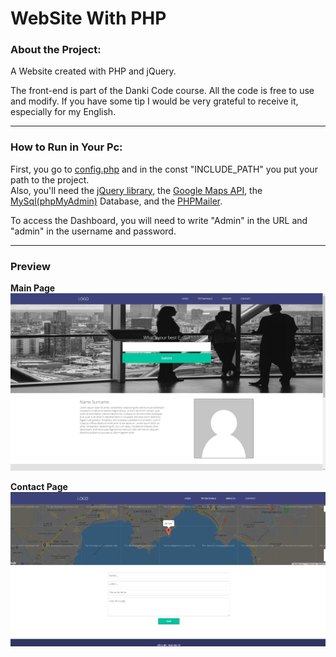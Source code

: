 # WebSite With PHP

### About the Project:
  A Website created with PHP and jQuery.
  
  The front-end is part of the Danki Code course.
  All the code is free to use and modify. 
  If you have some tip I would be very grateful to receive it, especially for my English.

<hr>

### How to Run in Your Pc:
  First, you go to [config.php](https://github.com/Gabriel-Spinola/Website-PHP/blob/main/App/config.php) and in the const "INCLUDE_PATH" you put your path to the project.<br>
  Also, you'll need the [jQuery library](https://jquery.com/), the [Google Maps API](https://maps.googleapis.com/maps/api/js?v=3.exp&key=AIzaSyDHPNQxozOzQSZ-djvWGOBUsHkBUoT_qH4),
  the [MySql(phpMyAdmin)](https://github.com/Gabriel-Spinola/Website-PHP/blob/main/DataBase/tb_phpwebproject.sql) Database, and the [PHPMailer](https://github.com/PHPMailer/PHPMailer).
  
  To access the Dashboard, you will need to write "Admin" in the URL and "admin" in the username and password.

<hr>

### Preview

 __**Main Page**__
<br>
<img src="https://github.com/Gabriel-Spinola/Website-PHP/blob/main/App/images/print%20main.png">

__**Contact Page**__
<br>
<img src="https://github.com/Gabriel-Spinola/Website-PHP/blob/main/App/images/print%20contact.png">
